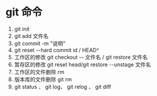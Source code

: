 # git 命令
1. git init
2. git add 文件名
3. git commit -m "说明"
4. git reset --hard commit id / HEAD^
5. 工作区的修改 git checkout -- 文件名 / git restore 文件名
6. 暂存区的修改 git reset head/git restore --unstage 文件名
7. 工作区的文件删除 rm 
8. 版本库的文件删除 git rm
9. git status 、 git log、 git relog 、 git diff